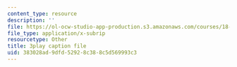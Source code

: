 ```yaml
---
content_type: resource
description: ''
file: https://ol-ocw-studio-app-production.s3.amazonaws.com/courses/18-06sc-linear-algebra-fall-2011/383028ad9dfd52928c388c5d569993c3_OZxzHcW663g.srt
file_type: application/x-subrip
resourcetype: Other
title: 3play caption file
uid: 383028ad-9dfd-5292-8c38-8c5d569993c3
---
```

